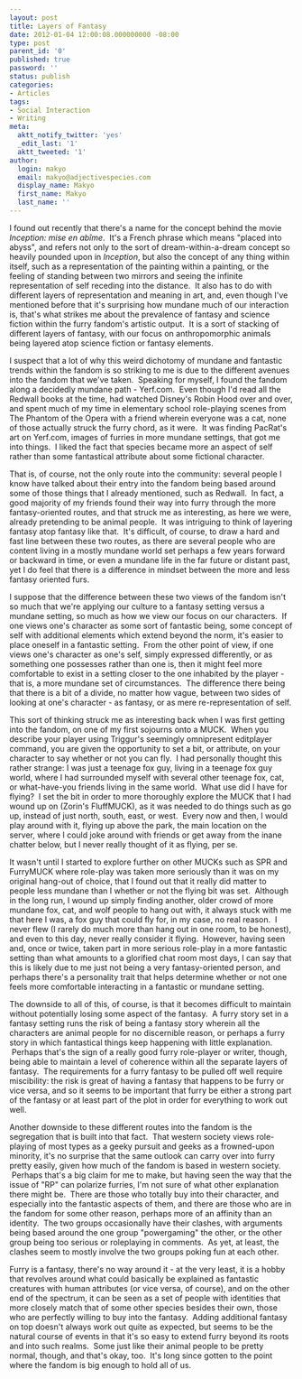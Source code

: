 ```yaml
---
layout: post
title: Layers of Fantasy
date: 2012-01-04 12:00:08.000000000 -08:00
type: post
parent_id: '0'
published: true
password: ''
status: publish
categories:
- Articles
tags:
- Social Interaction
- Writing
meta:
  aktt_notify_twitter: 'yes'
  _edit_last: '1'
  aktt_tweeted: '1'
author:
  login: makyo
  email: makyo@adjectivespecies.com
  display_name: Makyo
  first_name: Makyo
  last_name: ''
---
```

<p>I found out recently that there's a name for the concept behind the movie <em>Inception: mise en abîme</em>.  It's a French phrase which means "placed into abyss", and refers not only to the sort of dream-within-a-dream concept so heavily pounded upon in <em>Inception</em>, but also the concept of any thing within itself, such as a representation of the painting within a painting, or the feeling of standing between two mirrors and seeing the infinite representation of self receding into the distance.  It also has to do with different layers of representation and meaning in art, and, even though I've mentioned before that it's surprising how mundane much of our interaction is, that's what strikes me about the prevalence of fantasy and science fiction within the furry fandom's artistic output.  It is a sort of stacking of different layers of fantasy, with our focus on anthropomorphic animals being layered atop science fiction or fantasy elements.</p>
<!--more-->
<p>I suspect that a lot of why this weird dichotomy of mundane and fantastic trends within the fandom is so striking to me is due to the different avenues into the fandom that we've taken.  Speaking for myself, I found the fandom along a decidedly mundane path - Yerf.com.  Even though I'd read all the Redwall books at the time, had watched Disney's Robin Hood over and over, and spent much of my time in elementary school role-playing scenes from The Phantom of the Opera with a friend wherein everyone was a cat, none of those actually struck the furry chord, as it were.  It was finding PacRat's art on Yerf.com, images of furries in more mundane settings, that got me into things.  I liked the fact that species became more an aspect of self rather than some fantastical attribute about some fictional character.</p>
<p>That is, of course, not the only route into the community: several people I know have talked about their entry into the fandom being based around some of those things that I already mentioned, such as Redwall.  In fact, a good majority of my friends found their way into furry through the more fantasy-oriented routes, and that struck me as interesting, as here we were, already pretending to be animal people.  It was intriguing to think of layering fantasy atop fantasy like that.  It's difficult, of course, to draw a hard and fast line between these two routes, as there are several people who are content living in a mostly mundane world set perhaps a few years forward or backward in time, or even a mundane life in the far future or distant past, yet I do feel that there is a difference in mindset between the more and less fantasy oriented furs.</p>
<p>I suppose that the difference between these two views of the fandom isn't so much that we're applying our culture to a fantasy setting versus a mundane setting, so much as how we view our focus on our characters.  If one views one's character as some sort of fantastic being, some concept of self with additional elements which extend beyond the norm, it's easier to place oneself in a fantastic setting.  From the other point of view, if one views one's character as one's self, simply expressed differently, or as something one possesses rather than one is, then it might feel more comfortable to exist in a setting closer to the one inhabited by the player - that is, a more mundane set of circumstances.  The difference there being that there is a bit of a divide, no matter how vague, between two sides of looking at one's character - as fantasy, or as mere re-representation of self.</p>
<p>This sort of thinking struck me as interesting back when I was first getting into the fandom, on one of my first sojourns onto a MUCK.  When you describe your player using Triggur's seemingly omnipresent editplayer command, you are given the opportunity to set a bit, or attribute, on your character to say whether or not you can fly.  I had personally thought this rather strange: I was just a teenage fox guy, living in a teenage fox guy world, where I had surrounded myself with several other teenage fox, cat, or what-have-you friends living in the same world.  What use did I have for flying?  I set the bit in order to more thoroughly explore the MUCK that I had wound up on (Zorin's FluffMUCK), as it was needed to do things such as go up, instead of just north, south, east, or west.  Every now and then, I would play around with it, flying up above the park, the main location on the server, where I could joke around with friends or get away from the inane chatter below, but I never really thought of it as flying, per se.</p>
<p>It wasn't until I started to explore further on other MUCKs such as SPR and FurryMUCK where role-play was taken more seriously than it was on my original hang-out of choice, that I found out that it really did matter to people less mundane than I whether or not the flying bit was set.  Although in the long run, I wound up simply finding another, older crowd of more mundane fox, cat, and wolf people to hang out with, it always stuck with me that here I was, a fox guy that could fly for, in my case, no real reason.  I never flew (I rarely do much more than hang out in one room, to be honest), and even to this day, never really consider it flying.  However, having seen and, once or twice, taken part in more serious role-play in a more fantastic setting than what amounts to a glorified chat room most days, I can say that this is likely due to me just not being a very fantasy-oriented person, and perhaps there's a personality trait that helps determine whether or not one feels more comfortable interacting in a fantastic or mundane setting.</p>
<p>The downside to all of this, of course, is that it becomes difficult to maintain without potentially losing some aspect of the fantasy.  A furry story set in a fantasy setting runs the risk of being a fantasy story wherein all the characters are animal people for no discernible reason, or perhaps a furry story in which fantastical things keep happening with little explanation.  Perhaps that's the sign of a really good furry role-player or writer, though, being able to maintain a level of coherence within all the separate layers of fantasy.  The requirements for a furry fantasy to be pulled off well require miscibility: the risk is great of having a fantasy that happens to be furry or vice versa, and so it seems to be important that furry be either a strong part of the fantasy or at least part of the plot in order for everything to work out well.</p>
<p>Another downside to these different routes into the fandom is the segregation that is built into that fact.  That western society views role-playing of most types as a geeky pursuit and geeks as a frowned-upon minority, it's no surprise that the same outlook can carry over into furry pretty easily, given how much of the fandom is based in western society.  Perhaps that's a big claim for me to make, but having seen the way that the issue of "RP" can polarize furries, I'm not sure of what other explanation there might be.  There are those who totally buy into their character, and especially into the fantastic aspects of them, and there are those who are in the fandom for some other reason, perhaps more of an affinity than an identity.  The two groups occasionally have their clashes, with arguments being based around the one group "powergaming" the other, or the other group being too serious or roleplaying in comments.  As yet, at least, the clashes seem to mostly involve the two groups poking fun at each other.</p>
<p>Furry is a fantasy, there's no way around it - at the very least, it is a hobby that revolves around what could basically be explained as fantastic creatures with human attributes (or vice versa, of course), and on the other end of the spectrum, it can be seen as a set of people with identities that more closely match that of some other species besides their own, those who are perfectly willing to buy into the fantasy.  Adding additional fantasy on top doesn't always work out quite as expected, but seems to be the natural course of events in that it's so easy to extend furry beyond its roots and into such realms.  Some just like their animal people to be pretty normal, though, and that's okay, too.  It's long since gotten to the point where the fandom is big enough to hold all of us.</p>



